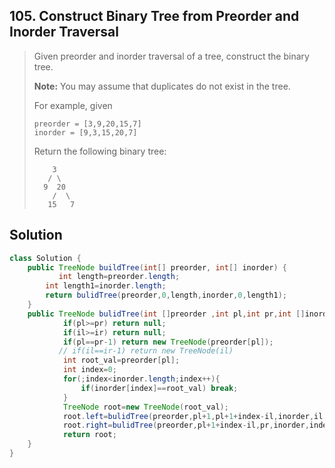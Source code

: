 ## 105. Construct Binary Tree from Preorder and Inorder Traversal

> Given preorder and inorder traversal of a tree, construct the binary tree.
>
> **Note:**
> You may assume that duplicates do not exist in the tree.
>
> For example, given
>
> ```
> preorder = [3,9,20,15,7]
> inorder = [9,3,15,20,7]
> ```
>
> Return the following binary tree:
>
> ```
>     3
>    / \
>   9  20
>     /  \
>    15   7
> ```

## Solution

 

```java
class Solution {
    public TreeNode buildTree(int[] preorder, int[] inorder) {
           int length=preorder.length;
        int length1=inorder.length;
        return bulidTree(preorder,0,length,inorder,0,length1);
    }
    public TreeNode bulidTree(int []preorder ,int pl,int pr,int []inorder,int il,int ir){
            if(pl>=pr) return null;
            if(il>=ir) return null;
            if(pl==pr-1) return new TreeNode(preorder[pl]);
           // if(il==ir-1) return new TreeNode(il)
            int root_val=preorder[pl];
            int index=0;
            for(;index<inorder.length;index++){
                if(inorder[index]==root_val) break;
            }
            TreeNode root=new TreeNode(root_val);
            root.left=bulidTree(preorder,pl+1,pl+1+index-il,inorder,il,index);
            root.right=bulidTree(preorder,pl+1+index-il,pr,inorder,index+1,ir);
            return root;
    }
}
```

